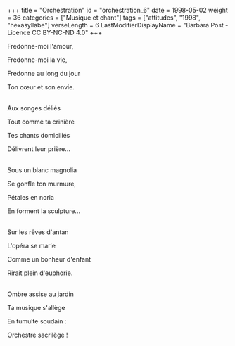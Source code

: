 +++
title = "Orchestration"
id = "orchestration_6"
date = 1998-05-02
weight = 36
categories = ["Musique et chant"]
tags = ["attitudes", "1998", "hexasyllabe"]
verseLength = 6
LastModifierDisplayName = "Barbara Post - Licence CC BY-NC-ND 4.0"
+++

Fredonne-moi l'amour,

Fredonne-moi la vie,

Fredonne au long du jour

Ton cœur et son envie.

 \
Aux songes déliés

Tout comme ta crinière

Tes chants domiciliés

Délivrent leur prière...

 \
Sous un blanc magnolia

Se gonfle ton murmure,

Pétales en noria

En forment la sculpture...

 \
Sur les rêves d'antan

L'opéra se marie

Comme un bonheur d'enfant

Rirait plein d'euphorie.

 \
Ombre assise au jardin

Ta musique s'allège

En tumulte soudain :

Orchestre sacrilège !
